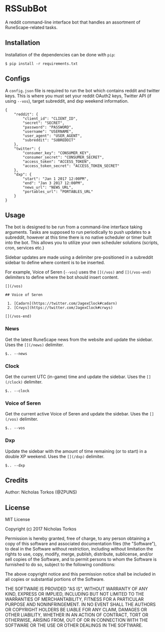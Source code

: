 # RSSubBot

A reddit command-line interface bot that handles an assortment of RuneScape-related tasks.

## Installation

Installation of the dependencies can be done with `pip`:

`$ pip install -r requirements.txt`

## Configs

A `config.json` file is required to run the bot which contains reddit and twitter keys. This is where you must set your reddit OAuth2 keys, Twitter API (if using `--vos`), target subreddit, and dxp weekend information.
```
{
    "reddit": {
        "client_id": "CLIENT_ID",
        "secret": "SECRET",
        "password": "PASSWORD",
        "username": "USERNAME",
        "user_agent": "USER_AGENT",
        "subreddit": "SUBREDDIT"
    },
    "twitter": {
        "consumer_key": "CONSUMER_KEY",
        "consumer_secret": "CONSUMER_SECRET",
        "access_token": "ACCESS_TOKEN",
        "access_token_secret": "ACCESS_TOKEN_SECRET"
    },
    "dxp": {
        "start": "Jan 1 2017 12:00PM",
        "end": "Jan 3 2017 12:00PM",
        "news_url": "NEWS_URL",
        "portables_url": "PORTABLES_URL"
    }
}
```
## Usage

The bot is designed to be run from a command-line interface taking arguments. Tasks are supposed to run periodically to push updates to a subreddit, however at this time there is no native scheduler or timer built into the bot. This allows you to utilize your own scheduler solutions (scripts, cron, services etc.)

Sidebar updates are made using a delimiter pre-positioned in a subreddit sidebar to define where content is to be inserted. 

For example, Voice of Seren (`--vos`) uses the `[](/vos)` and `[](/vos-end)` delimiters to define where the bot should insert content.
```
[](/vos)

## Voice of Seren 
 
 1. [Cadarn](https://twitter.com/JagexClock#cadarn) 
 2. [Crwys](https://twitter.com/JagexClock#crwys) 
 
[](/vos-end)
```

### News

Get the latest RuneScape news from the website and update the sidebar. Uses the `[](/news)` delimiter.

`$.. --news`

### Clock

Get the current UTC (in-game) time and update the sidebar. Uses the `[](/clock)` delimiter.

`$.. --clock`

### Voice of Seren

Get the current active Voice of Seren and update the sidebar. Uses the `[](/vos)` delimiter.

`$.. --vos`

### Dxp

Update the sidebar with the amount of time remaining (or to start) in a double XP weekend. Uses the `[](/dxp)` delimiter.

`$.. --dxp`

## Credits

Author: Nicholas Torkos (@ZPUNS)

## License

MIT License

Copyright (c) 2017 Nicholas Torkos

Permission is hereby granted, free of charge, to any person obtaining a copy
of this software and associated documentation files (the "Software"), to deal
in the Software without restriction, including without limitation the rights
to use, copy, modify, merge, publish, distribute, sublicense, and/or sell
copies of the Software, and to permit persons to whom the Software is
furnished to do so, subject to the following conditions:

The above copyright notice and this permission notice shall be included in all
copies or substantial portions of the Software.

THE SOFTWARE IS PROVIDED "AS IS", WITHOUT WARRANTY OF ANY KIND, EXPRESS OR
IMPLIED, INCLUDING BUT NOT LIMITED TO THE WARRANTIES OF MERCHANTABILITY,
FITNESS FOR A PARTICULAR PURPOSE AND NONINFRINGEMENT. IN NO EVENT SHALL THE
AUTHORS OR COPYRIGHT HOLDERS BE LIABLE FOR ANY CLAIM, DAMAGES OR OTHER
LIABILITY, WHETHER IN AN ACTION OF CONTRACT, TORT OR OTHERWISE, ARISING FROM,
OUT OF OR IN CONNECTION WITH THE SOFTWARE OR THE USE OR OTHER DEALINGS IN THE
SOFTWARE.
